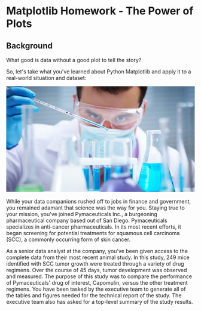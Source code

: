 # Matplotlib Homework - The Power of Plots

## Background

What good is data without a good plot to tell the story?

So, let's take what you've learned about Python Matplotlib and apply it to a real-world situation and dataset:

![Laboratory](Images/Laboratory.jpg)

While your data companions rushed off to jobs in finance and government, you remained adamant that science was the way for you. Staying true to your mission, you've joined Pymaceuticals Inc., a burgeoning pharmaceutical company based out of San Diego. Pymaceuticals specializes in anti-cancer pharmaceuticals. In its most recent efforts, it began screening for potential treatments for squamous cell carcinoma (SCC), a commonly occurring form of skin cancer.

As a senior data analyst at the company, you've been given access to the complete data from their most recent animal study. In this study, 249 mice identified with SCC tumor growth were treated through a variety of drug regimens. Over the course of 45 days, tumor development was observed and measured. The purpose of this study was to compare the performance of Pymaceuticals' drug of interest, Capomulin, versus the other treatment regimens. You have been tasked by the executive team to generate all of the tables and figures needed for the technical report of the study. The executive team also has asked for a top-level summary of the study results.

[//]: # (## Instructions)

[//]: # ()
[//]: # (Your tasks are to do the following:)

[//]: # ()
[//]: # (* Before beginning the analysis, check the data for any mouse ID with duplicate time points and remove any data associated with that mouse ID.)

[//]: # ()
[//]: # (* Use the cleaned data for the remaining steps.)

[//]: # ()
[//]: # (* Generate a summary statistics table consisting of the mean, median, variance, standard deviation, and SEM of the tumor volume for each drug regimen.)

[//]: # ()
[//]: # (* Generate a bar plot using both Pandas's `DataFrame.plot&#40;&#41;` and Matplotlib's `pyplot` that shows the total number of timepoints for all mice tested for each drug regimen throughout the course of the study.)

[//]: # ()
[//]: # (    **NOTE:** These plots should look identical.)

[//]: # ()
[//]: # (* Generate a pie plot using both Pandas's `DataFrame.plot&#40;&#41;` and Matplotlib's `pyplot` that shows the distribution of female or male mice in the study.)

[//]: # ()
[//]: # (    **NOTE:** These plots should look identical.)

[//]: # ()
[//]: # (* Calculate the final tumor volume of each mouse across four of the most promising treatment regimens: Capomulin, Ramicane, Infubinol, and Ceftamin. Calculate the quartiles and IQR and quantitatively determine if there are any potential outliers across all four treatment regimens.)

[//]: # ()
[//]: # (* Using Matplotlib, generate a box and whisker plot of the final tumor volume for all four treatment regimens and highlight any potential outliers in the plot by changing their color and style.)

[//]: # ()
[//]: # (  **Hint**: All four box plots should be within the same figure. Use this [Matplotlib documentation page]&#40;https://matplotlib.org/gallery/pyplots/boxplot_demo_pyplot.html#sphx-glr-gallery-pyplots-boxplot-demo-pyplot-py&#41; for help with changing the style of the outliers.)

[//]: # ()
[//]: # (* Select a mouse that was treated with Capomulin and generate a line plot of tumor volume vs. time point for that mouse.)

[//]: # ()
[//]: # (* Generate a scatter plot of tumor volume versus mouse weight for the Capomulin treatment regimen.)

[//]: # ()
[//]: # (* Calculate the correlation coefficient and linear regression model between mouse weight and average tumor volume for the Capomulin treatment. Plot the linear regression model on top of the previous scatter plot.)

[//]: # ()
[//]: # (* Look across all previously generated figures and tables and write at least three observations or inferences that can be made from the data. Include these observations at the top of notebook.)

[//]: # ()
[//]: # (Here are some final considerations:)

[//]: # ()
[//]: # (* You must use proper labeling of your plots, to include properties such as: plot titles, axis labels, legend labels, _x_-axis and _y_-axis limits, etc.)

[//]: # ()
[//]: # (* See the [starter workbook]&#40;Pymaceuticals/pymaceuticals_starter.ipynb&#41; for help on what modules to import and expected format of the notebook.)

[//]: # ()
[//]: # (## Hints and Considerations)

[//]: # ()
[//]: # (* Be warned: These are very challenging tasks. Be patient with yourself as you trudge through these problems. They will take time and there is no shame in fumbling along the way. Data visualization is equal parts exploration, equal parts resolution.)

[//]: # ()
[//]: # (* You have been provided a starter notebook. Use the code comments as a reminder of steps to follow as you complete the assignment.)

[//]: # ()
[//]: # (* Don't get bogged down in small details. Always focus on the big picture. If you can't figure out how to get a label to show up correctly, come back to it. Focus on getting the core skeleton of your notebook complete. You can always revisit old problems.)

[//]: # ()
[//]: # (* While you are trying to complete this assignment, feel encouraged to constantly refer to Stack Overflow and the Pandas documentation. These are needed tools in every data analyst's tool belt.)

[//]: # ()
[//]: # (* Remember, there are many ways to approach a data problem. The key is to break up your task into micro tasks. Try answering questions like:)

[//]: # ()
[//]: # (  * How does my DataFrame need to be structured for me to have the right _x_-axis and _y_-axis?)

[//]: # ()
[//]: # (  * How do I build a basic scatter plot?)

[//]: # ()
[//]: # (  * How do I add a label to that scatter plot?)

[//]: # ()
[//]: # (  * Where would the labels for that scatter plot come from?)

[//]: # ()
[//]: # (  Again, don't let the magnitude of a programming task scare you off. Ultimately, every programming problem boils down to a handful of bite-sized tasks.)

[//]: # ()
[//]: # (* Get help when you need it! There is never any shame in asking. But, as always, ask a _specific_ question. You'll never get a great answer to "I'm lost.")

[//]: # ()
[//]: # (## Rubric)

[//]: # ()
[//]: # ([Unit 5 Rubric - Matplotlib Homework - The Power of Plots]&#40;https://docs.google.com/document/d/1ZZ0lFGHqKwVdqjTCfynY2FSiswuOMBVi9An7oWeg344/edit?usp=sharing&#41;)

[//]: # ()
[//]: # (- - -)

[//]: # ()
[//]: # (## References)

[//]: # ()
[//]: # (Mockaroo, LLC. &#40;2021&#41;. Realistic Data Generator. [https://www.mockaroo.com/]&#40;https://www.mockaroo.com/&#41;)

[//]: # ()
[//]: # (- - -)

[//]: # ()
[//]: # (© 2021 Trilogy Education Services, LLC, a 2U, Inc. brand. Confidential and Proprietary. All Rights Reserved.)
